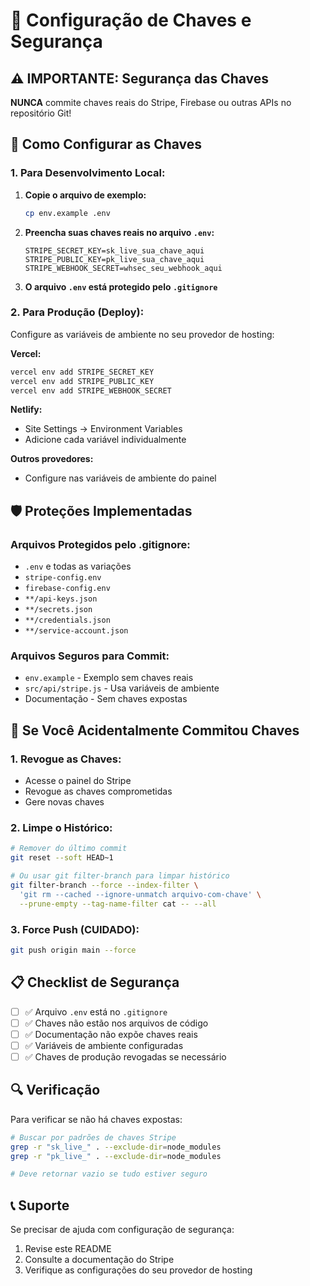 # 🔐 Configuração de Chaves e Segurança

## ⚠️ IMPORTANTE: Segurança das Chaves

**NUNCA** commite chaves reais do Stripe, Firebase ou outras APIs no repositório Git!

## 🔧 Como Configurar as Chaves

### **1. Para Desenvolvimento Local:**

1. **Copie o arquivo de exemplo:**
   ```bash
   cp env.example .env
   ```

2. **Preencha suas chaves reais no arquivo `.env`:**
   ```env
   STRIPE_SECRET_KEY=sk_live_sua_chave_aqui
   STRIPE_PUBLIC_KEY=pk_live_sua_chave_aqui
   STRIPE_WEBHOOK_SECRET=whsec_seu_webhook_aqui
   ```

3. **O arquivo `.env` está protegido pelo `.gitignore`**

### **2. Para Produção (Deploy):**

Configure as variáveis de ambiente no seu provedor de hosting:

**Vercel:**
```bash
vercel env add STRIPE_SECRET_KEY
vercel env add STRIPE_PUBLIC_KEY
vercel env add STRIPE_WEBHOOK_SECRET
```

**Netlify:**
- Site Settings → Environment Variables
- Adicione cada variável individualmente

**Outros provedores:**
- Configure nas variáveis de ambiente do painel

## 🛡️ Proteções Implementadas

### **Arquivos Protegidos pelo .gitignore:**
- `.env` e todas as variações
- `stripe-config.env`
- `firebase-config.env`
- `**/api-keys.json`
- `**/secrets.json`
- `**/credentials.json`
- `**/service-account.json`

### **Arquivos Seguros para Commit:**
- `env.example` - Exemplo sem chaves reais
- `src/api/stripe.js` - Usa variáveis de ambiente
- Documentação - Sem chaves expostas

## 🚨 Se Você Acidentalmente Commitou Chaves

### **1. Revogue as Chaves:**
- Acesse o painel do Stripe
- Revogue as chaves comprometidas
- Gere novas chaves

### **2. Limpe o Histórico:**
```bash
# Remover do último commit
git reset --soft HEAD~1

# Ou usar git filter-branch para limpar histórico
git filter-branch --force --index-filter \
  'git rm --cached --ignore-unmatch arquivo-com-chave' \
  --prune-empty --tag-name-filter cat -- --all
```

### **3. Force Push (CUIDADO):**
```bash
git push origin main --force
```

## 📋 Checklist de Segurança

- [ ] ✅ Arquivo `.env` está no `.gitignore`
- [ ] ✅ Chaves não estão nos arquivos de código
- [ ] ✅ Documentação não expõe chaves reais
- [ ] ✅ Variáveis de ambiente configuradas
- [ ] ✅ Chaves de produção revogadas se necessário

## 🔍 Verificação

Para verificar se não há chaves expostas:
```bash
# Buscar por padrões de chaves Stripe
grep -r "sk_live_" . --exclude-dir=node_modules
grep -r "pk_live_" . --exclude-dir=node_modules

# Deve retornar vazio se tudo estiver seguro
```

## 📞 Suporte

Se precisar de ajuda com configuração de segurança:
1. Revise este README
2. Consulte a documentação do Stripe
3. Verifique as configurações do seu provedor de hosting
